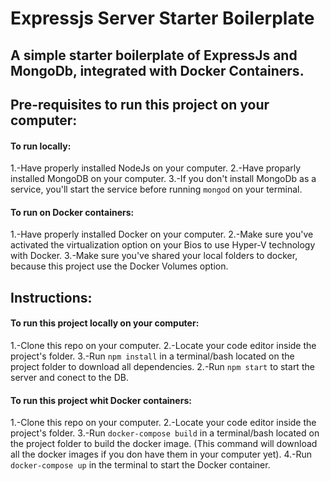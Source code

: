 # Expressjs Server Starter Boilerplate
## A simple starter boilerplate of ExpressJs and MongoDb, integrated with Docker Containers.

## Pre-requisites to run this project on your computer:
#### To run locally:
1.-Have properly installed NodeJs on your computer.
2.-Have proparly installed MongoDB on your computer.
3.-If you don't install MongoDb as a service, you'll start the service before running `mongod` on your terminal.


#### To run on Docker containers:
1.-Have properly installed Docker on your computer.
2.-Make sure you've activated the virtualization option on your Bios to use Hyper-V technology with Docker.
3.-Make sure you've shared your local folders to docker, because this project use the Docker Volumes option.



## Instructions:
#### To run this project locally on your computer:
1.-Clone this repo on your computer.
2.-Locate your code editor inside the project's folder.
3.-Run `npm install` in a terminal/bash located on the project folder to download all dependencies.
2.-Run `npm start` to start the server and conect to the DB.



#### To run this project whit Docker containers:
1.-Clone this repo on your computer.
2.-Locate your code editor inside the project's folder.
3.-Run `docker-compose build` in a terminal/bash located on the project folder to build the docker image. 
(This command will download all the docker images if you don have them in your computer yet).
4.-Run `docker-compose up` in the terminal to start the Docker container.
